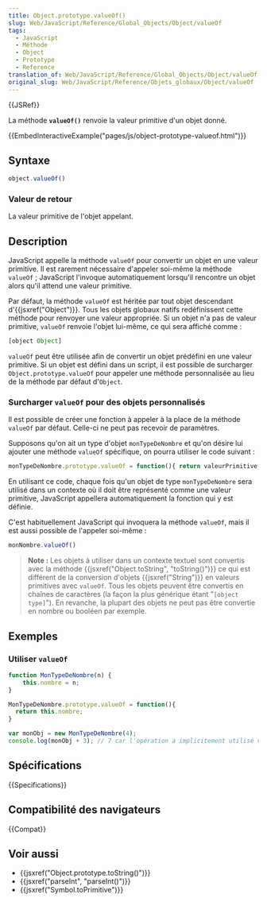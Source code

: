 ```yaml
---
title: Object.prototype.valueOf()
slug: Web/JavaScript/Reference/Global_Objects/Object/valueOf
tags:
  - JavaScript
  - Méthode
  - Object
  - Prototype
  - Reference
translation_of: Web/JavaScript/Reference/Global_Objects/Object/valueOf
original_slug: Web/JavaScript/Reference/Objets_globaux/Object/valueOf
---
```


{{JSRef}}

La méthode **`valueOf()`** renvoie la valeur primitive d'un objet donné.

{{EmbedInteractiveExample("pages/js/object-prototype-valueof.html")}}

## Syntaxe

```js
object.valueOf()
```

### Valeur de retour

La valeur primitive de l'objet appelant.

## Description

JavaScript appelle la méthode `valueOf` pour convertir un objet en une valeur primitive. Il est rarement nécessaire d'appeler soi-même la méthode `valueOf`&nbsp;; JavaScript l'invoque automatiquement lorsqu'il rencontre un objet alors qu'il attend une valeur primitive.

Par défaut, la méthode `valueOf` est héritée par tout objet descendant d'{{jsxref("Object")}}. Tous les objets globaux natifs redéfinissent cette méthode pour renvoyer une valeur appropriée. Si un objet n'a pas de valeur primitive, `valueOf` renvoie l'objet lui-même, ce qui sera affiché comme&nbsp;:

```js
[object Object]
```

`valueOf` peut être utilisée afin de convertir un objet prédéfini en une valeur primitive. Si un objet est défini dans un script, il est possible de surcharger `Object.prototype.valueOf` pour appeler une méthode personnalisée au lieu de la méthode par défaut d'`Object`.

### Surcharger `valueOf` pour des objets personnalisés

Il est possible de créer une fonction à appeler à la place de la méthode `valueOf` par défaut. Celle-ci ne peut pas recevoir de paramètres.

Supposons qu'on ait un type d'objet `monTypeDeNombre` et qu'on désire lui ajouter une méthode `valueOf` spécifique, on pourra utiliser le code suivant :

```js
monTypeDeNombre.prototype.valueOf = function(){ return valeurPrimitive;};
```

En utilisant ce code, chaque fois qu'un objet de type `monTypeDeNombre` sera utilisé dans un contexte où il doit être représenté comme une valeur primitive, JavaScript appellera automatiquement la fonction qui y est définie.

C'est habituellement JavaScript qui invoquera la méthode `valueOf`, mais il est aussi possible de l'appeler soi-même :

```js
monNombre.valueOf()
```

> **Note :** Les objets à utiliser dans un contexte textuel sont convertis avec la méthode {{jsxref("Object.toString", "toString()")}} ce qui est différent de la conversion d'objets {{jsxref("String")}} en valeurs primitives avec `valueOf`. Tous les objets peuvent être convertis en chaînes de caractères (la façon la plus générique étant "`[object type]`"). En revanche, la plupart des objets ne peut pas être convertie en nombre ou booléen par exemple.

## Exemples

### Utiliser `valueOf`

```js
function MonTypeDeNombre(n) {
    this.nombre = n;
}

MonTypeDeNombre.prototype.valueOf = function(){
  return this.nombre;
}

var monObj = new MonTypeDeNombre(4);
console.log(monObj + 3); // 7 car l'opération a implicitement utilisé valueOf
```

## Spécifications

{{Specifications}}

## Compatibilité des navigateurs

{{Compat}}

## Voir aussi

- {{jsxref("Object.prototype.toString()")}}
- {{jsxref("parseInt", "parseInt()")}}
- {{jsxref("Symbol.toPrimitive")}}
